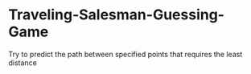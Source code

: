 # Traveling-Salesman-Guessing-Game
Try to predict the path between specified points that requires the least distance
